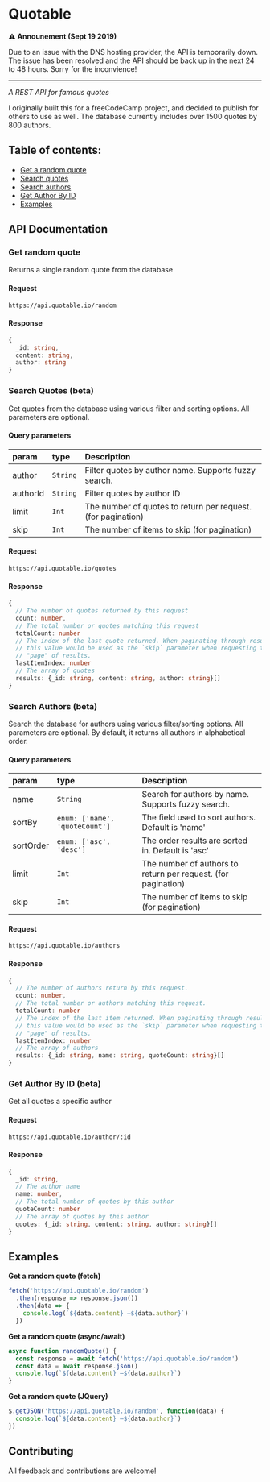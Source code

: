 # Quotable

**⚠ Announement (Sept 19 2019)**

Due to an issue with the DNS hosting provider, the API is temporarily down. The issue has been resolved and the API should be back up in the next 24 to 48 hours. Sorry for the inconvience!

---

_A REST API for famous quotes_

I originally built this for a freeCodeCamp project, and decided to publish for others to use as well. The database currently includes over 1500 quotes by 800 authors.

## Table of contents:

- [Get a random quote](#get-random-quote)
- [Search quotes](#search-quotes-beta)
- [Search authors](#search-authors-beta)
- [Get Author By ID](#get-author-by-id-beta)
- [Examples](#examples)

## API Documentation

### Get random quote

Returns a single random quote from the database

#### Request

```http
https://api.quotable.io/random
```

#### Response

```ts
{
  _id: string,
  content: string,
  author: string
}
```

### Search Quotes (beta)

Get quotes from the database using various filter and sorting options. All parameters are optional.

#### Query parameters

| param    | type     | Description                                                  |
| :------- | :------- | :----------------------------------------------------------- |
| author   | `String` | Filter quotes by author name. Supports fuzzy search.         |
| authorId | `String` | Filter quotes by author ID                                   |
| limit    | `Int`    | The number of quotes to return per request. (for pagination) |
| skip     | `Int`    | The number of items to skip (for pagination)                 |

#### Request

```http
https://api.quotable.io/quotes
```

#### Response

```ts
{
  // The number of quotes returned by this request
  count: number,
  // The total number or quotes matching this request
  totalCount: number
  // The index of the last quote returned. When paginating through results,
  // this value would be used as the `skip` parameter when requesting the next
  // "page" of results.
  lastItemIndex: number
  // The array of quotes
  results: {_id: string, content: string, author: string}[]
}
```

### Search Authors (beta)

Search the database for authors using various filter/sorting options. All parameters are optional. By default, it returns all authors in alphabetical order.

#### Query parameters

| param     | type                           | Description                                                   |
| :-------- | :----------------------------- | :------------------------------------------------------------ |
| name      | `String`                       | Search for authors by name. Supports fuzzy search.            |
| sortBy    | `enum: ['name', 'quoteCount']` | The field used to sort authors. Default is 'name'             |
| sortOrder | `enum: ['asc', 'desc']`        | The order results are sorted in. Default is 'asc'             |
| limit     | `Int`                          | The number of authors to return per request. (for pagination) |
| skip      | `Int`                          | The number of items to skip (for pagination)                  |

#### Request

```http
https://api.quotable.io/authors
```

#### Response

```ts
{
  // The number of authors return by this request.
  count: number,
  // The total number or authors matching this request.
  totalCount: number
  // The index of the last item returned. When paginating through results,
  // this value would be used as the `skip` parameter when requesting the next
  // "page" of results.
  lastItemIndex: number
  // The array of authors
  results: {_id: string, name: string, quoteCount: string}[]
}
```

### Get Author By ID (beta)

Get all quotes a specific author

#### Request

```http
https://api.quotable.io/author/:id
```

#### Response

```ts
{
  _id: string,
  // The author name
  name: number,
  // The total number of quotes by this author
  quoteCount: number
  // The array of quotes by this author
  quotes: {_id: string, content: string, author: string}[]
}
```

## Examples

**Get a random quote (fetch)**

```js
fetch('https://api.quotable.io/random')
  .then(response => response.json())
  .then(data => {
    console.log(`${data.content} —${data.author}`)
  })
```

**Get a random quote (async/await)**

```js
async function randomQuote() {
  const response = await fetch('https://api.quotable.io/random')
  const data = await response.json()
  console.log(`${data.content} —${data.author}`)
}
```

**Get a random quote (JQuery)**

```js
$.getJSON('https://api.quotable.io/random', function(data) {
  console.log(`${data.content} —${data.author}`)
})
```

## Contributing

All feedback and contributions are welcome!
